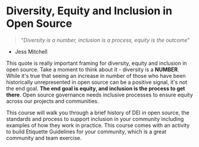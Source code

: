 # Diversity, Equity and Inclusion in Open Source

> "*Diversity is a number, inclusion is a process, equity is the outcome*"
- Jess Mitchell

This quote is really important framing for diversity, equity and inclusion in open source. Take a moment to think about it - diversity is a **NUMBER**. While it's true that seeing an increase in number of those who have been historically unrepresented in open source can be a positive signal, it's not the end goal.  **The end goal is equity, and inclusion is the process to get there**. Open source governance needs inclusive processes to ensure equity across our projects and communities.

This course will walk you through a brief history of DEI in open source, the standards and process to support inclusion in your community including examples of how they work in practice. This course comes with an activity to build Etiquette Guidelines for your community, which is a great community and team exercise. 